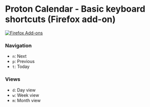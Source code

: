  # Proton Calendar - Basic keyboard shortcuts (Firefox add-on)

 <a rel="noreferrer noopener" href="https://addons.mozilla.org/en-US/firefox/addon/proton-calendar-shortcuts/"><img alt="Firefox Add-ons" src="https://img.shields.io/badge/Firefox-141e24.svg?&style=for-the-badge&logo=firefox-browser&logoColor=white"></a>
 
 ### Navigation
 - `n`: Next
 - `p`: Previous
 - `t`: Today

### Views
 - `d`: Day view
 - `w`: Week view
 - `m`: Month view
